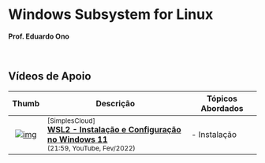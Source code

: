 
# Windows Subsystem for Linux

__Prof. Eduardo Ono__

&nbsp;

## Vídeos de Apoio

| Thumb | Descrição | Tópicos Abordados |
| :-: | --- | --- |
| [![img](https://img.youtube.com/vi/dTWXnDWjA_Y/default.jpg)](https://www.youtube.com/watch?v=dTWXnDWjA_Y) | <sup>[SimplesCloud]</sup><br>[__WSL2 - Instalação e Configuração no Windows 11__](https://www.youtube.com/watch?v=dTWXnDWjA_Y)<br><sub>(21:59, YouTube, Fev/2022)</sub> | - Instalação

&nbsp;
